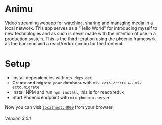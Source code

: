 Animu
=====

Video streaming webapp for watching, sharing and managing
media in a local network. This app serves as a “Hello World” for
introducing myself to new technologies and as such is never made with
the intention of use in a production system. This is the third iteration
using the phoenix frameowrk as the backend and a react/redux combo for
the frontend.

Setup
=====

 * Install dependencies with `mix deps.get`
 * Create and migrate your database with `mix ecto.create && mix ecto.migrate`
 * Install NPM and run `npm install`, this is for react/redux
 * Start Phoenix endpoint with `mix phoenix.server`

Now you can visit [`localhost:4000`](http://localhost:4000) from your browser.

###### Version 3.0.1
